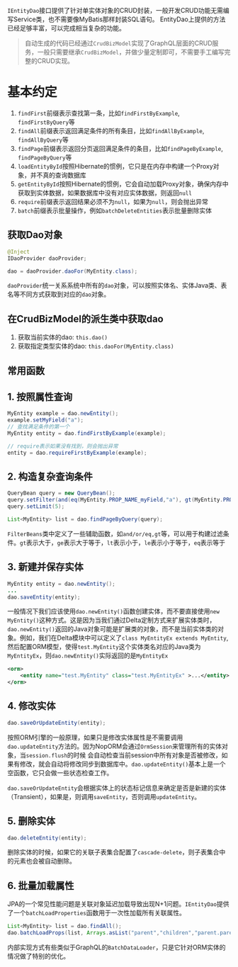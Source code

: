 `IEntityDao`接口提供了针对单实体对象的CRUD封装，一般开发CRUD功能无需编写Service类，也不需要像MyBatis那样封装SQL语句。
EntityDao上提供的方法已经足够丰富，可以完成相当复杂的功能。

> 自动生成的代码已经通过`CrudBizModel`实现了GraphQL层面的CRUD服务，一般只需要继承`CrudBizModel`，并做少量定制即可，不需要手工编写完整的CRUD实现。

# 基本约定

1. `findFirst`前缀表示查找第一条，比如`findFirstByExample`, `findFirstByQuery`等
2. `findAll`前缀表示返回满足条件的所有条目，比如`findAllByExample`, `findAllByQuery`等
3. `findPage`前缀表示返回分页返回满足条件的条目，比如`findPageByExample`, `findPageByQuery`等
4. `loadEntityById`按照Hibernate的惯例，它只是在内存中构建一个Proxy对象，并不真的查询数据库
5. `getEntityById`按照Hibernate的惯例，它会自动加载Proxy对象，确保内存中获取到实体数据，如果数据库中没有对应实体数据，则返回`null`
6. `require`前缀表示返回结果必须不为`null`，如果为`null`，则会抛出异常
7. `batch`前缀表示批量操作，例如`batchDeleteEntities`表示批量删除实体

## 获取Dao对象

```java
@Inject
IDaoProvider daoProvider;

dao = daoProvider.daoFor(MyEntity.class);
```

`daoProvider`统一关系系统中所有的`dao`对象，可以按照实体名、实体Java类、表名等不同方式获取到对应的`dao`对象。

## 在CrudBizModel的派生类中获取dao

1. 获取当前实体的dao: `this.dao()`
2. 获取指定类型实体的dao: `this.daoFor(MyEntity.class)`

## 常用函数

## 1. 按照属性查询

```java
MyEntity example = dao.newEntity();
example.setMyField("a");
// 查找满足条件的第一个
MyEntity entity = dao.findFirstByExample(example);

// require表示如果没有找到，则会抛出异常
entity = dao.requireFirstByExample(example);
```

## 2. 构造复杂查询条件

```java
QueryBean query = new QueryBean();
query.setFilter(and(eq(MyEntity.PROP_NAME_myField,"a"), gt(MyEntity.PROP_NAME_myStatus,3)));
query.setLimit(5);

List<MyEntity> list = dao.findPageByQuery(query);
```

`FilterBeans`类中定义了一些辅助函数，如`and/or/eq,gt`等，可以用于构建过滤条件。`gt`表示大于，`ge`表示大于等于，`lt`表示小于，`le`表示小于等于，`eq`表示等于

## 3. 新建并保存实体

```java
MyEntity entity = dao.newEntity();
...
dao.saveEntity(entity);
```

一般情况下我们应该使用`dao.newEntity()`函数创建实体，而不要直接使用`new MyEntity()`这种方式。这是因为当我们通过Delta定制方式来扩展实体类时，
`dao.newEntity()`返回的Java对象可能是扩展类的对象，而不是当前实体类的对象。例如，我们在Delta模块中可以定义了`class MyEntityEx extends MyEntity`,
然后配置ORM模型，使得`test.MyEntity`这个实体类名对应的Java类为`MyEntityEx`，则`dao.newEntity()`实际返回的是`MyEntityEx`

```xml
<orm>
    <entity name="test.MyEntity" class="test.MyEntityEx" >...</entity>
</orm>
```

## 4. 修改实体

```java
dao.saveOrUpdateEntity(entity);
```

按照ORM引擎的一般原理，如果只是修改实体属性是不需要调用`dao.updateEntity`方法的。因为NopORM会通过`OrmSession`来管理所有的实体对象，当`session.flush`的时候
会自动检查当前session中所有对象是否被修改，如果有修改，就会自动将修改同步到数据库中。`dao.updateEntity()`基本上是一个空函数，它只会做一些状态检查工作。

`dao.saveOrUpdateEntity`会根据实体上的状态标记信息来确定是否是新建的实体（Transient），如果是，则调用`saveEntity`，否则调用`updateEntity`。

## 5. 删除实体

```java
dao.deleteEntity(entity);
```

删除实体的时候，如果它的关联子表集合配置了`cascade-delete`，则子表集合中的元素也会被自动删除。

## 6. 批量加载属性

JPA的一个常见性能问题是关联对象延迟加载导致出现N+1问题。`IEntityDao`提供了一个`batchLoadProperties`函数用于一次性加载所有关联属性。

```java
List<MyEntity> list = dao.findAll();
dao.batchLoadProps(list, Arrays.asList("parent","children","parent.parent"));
```

内部实现方式有些类似于GraphQL的`BatchDataLoader`，只是它针对ORM实体的情况做了特别的优化。
